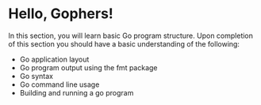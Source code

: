 # Hello, Gophers!

In this section, you will learn basic Go program structure. Upon completion of this section you should have a basic understanding of the following:

* Go application layout
* Go program output using the fmt package
* Go syntax
* Go command line usage
* Building and running a go program
